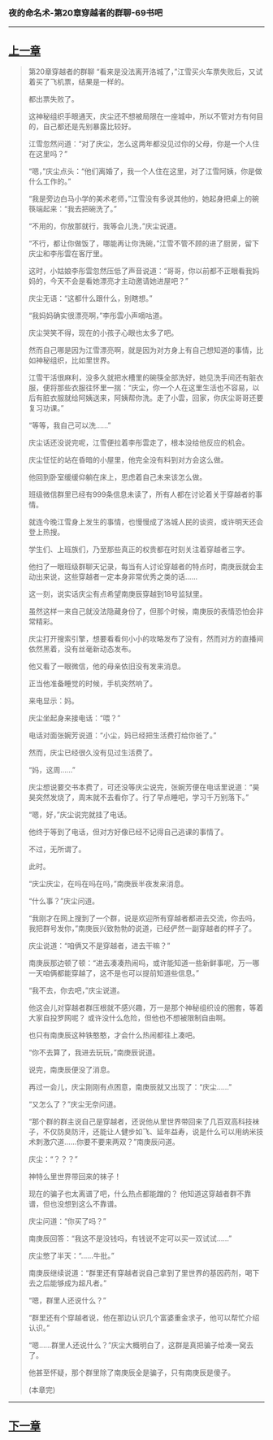### 夜的命名术-第20章穿越者的群聊-69书吧

--------
[上一章](./1d4d9e4544913c6367b4cd5aa80ca570.md)
--------


>
>
>
>第20章穿越者的群聊
>“看来是没法离开洛城了，”江雪买火车票失败后，又试着买了飞机票，结果是一样的。
>
>都出票失败了。
>
>这神秘组织手眼通天，庆尘还不想被局限在一座城中，所以不管对方有何目的，自己都还是先别暴露比较好。
>
>江雪忽然问道：“对了庆尘，怎么这两年都没见过你的父母，你是一个人住在这里吗？”
>
>“嗯，”庆尘点头：“他们离婚了，我一个人住在这里，对了江雪阿姨，你是做什么工作的。”
>
>“我是旁边白马小学的美术老师，”江雪没有多说其他的，她起身把桌上的碗筷端起来：“我去把碗洗了。”
>
>“不用的，你放那就行，我等会儿洗，”庆尘说道。
>
>“不行，都让你做饭了，哪能再让你洗碗，”江雪不管不顾的进了厨房，留下庆尘和李彤雲在客厅里。
>
>这时，小姑娘李彤雲忽然压低了声音说道：“哥哥，你以前都不正眼看我妈妈的，今天不会是看她漂亮才主动邀请她进屋吧？”
>
>庆尘无语：“这都什么跟什么，别瞎想。”
>
>“我妈妈确实很漂亮啊，”李彤雲小声嘀咕道。
>
>庆尘哭笑不得，现在的小孩子心眼也太多了吧。
>
>然而自己哪是因为江雪漂亮啊，就是因为对方身上有自己想知道的事情，比如神秘组织，比如里世界。
>
>江雪干活很麻利，没多久就把水槽里的碗筷全部洗好，她见洗手间还有脏衣服，便将那些衣服往怀里一揣：“庆尘，你一个人在这里生活也不容易，以后有脏衣服就给阿姨送来，阿姨帮你洗。走了小雲，回家，你庆尘哥哥还要复习功课。”
>
>“等等，我自己可以洗……”
>
>庆尘话还没说完呢，江雪便拉着李彤雲走了，根本没给他反应的机会。
>
>庆尘怔怔的站在昏暗的小屋里，他完全没有料到对方会这么做。
>
>他回到卧室缓缓仰躺在床上，思虑着自己未来该怎么做。
>
>班级微信群里已经有999条信息未读了，所有人都在讨论着关于穿越者的事情。
>
>就连今晚江雪身上发生的事情，也慢慢成了洛城人民的谈资，或许明天还会登上热搜。
>
>学生们、上班族们，乃至那些真正的权贵都在时刻关注着穿越者三字。
>
>他扫了一眼班级群聊天记录，每当有人讨论穿越者的特点时，南庚辰就会主动出来说，这些穿越者一定本身非常优秀之类的话……
>
>这一刻，说实话庆尘有点希望南庚辰穿越到18号监狱里。
>
>虽然这样一来自己就没法隐藏身份了，但那个时候，南庚辰的表情恐怕会非常精彩。
>
>庆尘打开搜索引擎，想要看看何小小的攻略发布了没有，然而对方的直播间依然黑着，没有丝毫新动态发布。
>
>他又看了一眼微信，他的母亲依旧没有发来消息。
>
>正当他准备睡觉的时候，手机突然响了。
>
>来电显示：妈。
>
>庆尘坐起身来接电话：“喂？”
>
>电话对面张婉芳说道：“小尘，妈已经把生活费打给你爸了。”
>
>然而，庆尘已经很久没有见过生活费了。
>
>“妈，这周……”
>
>庆尘想说要交书本费了，可还没等庆尘说完，张婉芳便在电话里说道：“昊昊突然发烧了，周末就不去看你了。行了早点睡吧，学习千万别落下。”
>
>“嗯，好，”庆尘说完就挂了电话。
>
>他终于等到了电话，但对方好像已经不记得自己逃课的事情了。
>
>不过，无所谓了。
>
>此时。
>
>“庆尘庆尘，在吗在吗在吗，”南庚辰半夜发来消息。
>
>“什么事？”庆尘问道。
>
>“我刚才在网上搜到了一个群，说是欢迎所有穿越者都进去交流，你去吗，我把群号发你，”南庚辰兴致勃勃的说道，已经俨然一副穿越者的样子了。
>
>庆尘说道：“咱俩又不是穿越者，进去干嘛？”
>
>南庚辰那边顿了顿：“进去凑凑热闹吗，或许能知道一些新鲜事呢，万一哪一天咱俩都能穿越了，这不是也可以提前知道些信息。”
>
>“我不去，你去吧，”庆尘说道。
>
>他这会儿对穿越者群压根就不感兴趣，万一是那个神秘组织设的圈套，等着大家自投罗网呢？
>或许没什么危险，但他也不想被限制自由啊。
>
>也只有南庚辰这种铁憨憨，才会什么热闹都往上凑吧。
>
>“你不去算了，我进去玩玩，”南庚辰说道。
>
>说完，南庚辰便没了消息。
>
>再过一会儿，庆尘刚刚有点困意，南庚辰就又出现了：“庆尘……”
>
>“又怎么了？”庆尘无奈问道。
>
>“那个群的群主说自己是穿越者，还说他从里世界带回来了几百双高科技袜子，不仅防臭防汗，还能让人健步如飞、延年益寿，说是什么可以用纳米技术刺激穴道……你要不要来两双？”南庚辰问道。
>
>庆尘：“？？？”
>
>神特么里世界带回来的袜子！
>
>现在的骗子也太离谱了吧，什么热点都能蹭的？
>他知道这穿越者群不靠谱，但也没想到这么不靠谱。
>
>庆尘问道：“你买了吗？”
>
>南庚辰回答：“我这不是没钱吗，有钱说不定可以买一双试试……”
>
>庆尘憋了半天：“……牛批。”
>
>南庚辰继续说道：“群里还有穿越者说自己拿到了里世界的基因药剂，喝下去之后能够成为超凡者。”
>
>“嗯，群里人还说什么？”
>
>“群里还有个穿越者说，他在那边认识几个富婆重金求子，他可以帮忙介绍认识。”
>
>“嗯……群里人还说什么？”庆尘大概明白了，这群是真把骗子给凑一窝去了。
>
>他甚至怀疑，那个群里除了南庚辰全是骗子，只有南庚辰是傻子。
>
>(本章完)
>
>

--------
[下一章](./9809dc7d2754bcf4b8937672d9dc1fb9.md)
--------
